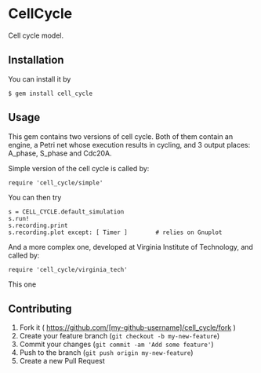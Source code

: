 # CellCycle

Cell cycle model.

## Installation

You can install it by

    $ gem install cell_cycle

## Usage

This gem contains two versions of cell cycle. Both of them contain an engine,
a Petri net whose execution results in cycling, and 3 output places: A_phase,
S_phase and Cdc20A.

Simple version of the cell cycle is called by:

    require 'cell_cycle/simple'

You can then try

    s = CELL_CYCLE.default_simulation
    s.run!
    s.recording.print
    s.recording.plot except: [ Timer ]        # relies on Gnuplot

And a more complex one, developed at Virginia Institute of Technology, and called by:

    require 'cell_cycle/virginia_tech'

This one

## Contributing

1. Fork it ( https://github.com/[my-github-username]/cell_cycle/fork )
2. Create your feature branch (`git checkout -b my-new-feature`)
3. Commit your changes (`git commit -am 'Add some feature'`)
4. Push to the branch (`git push origin my-new-feature`)
5. Create a new Pull Request
